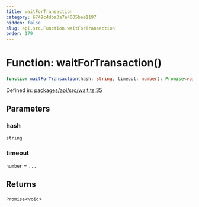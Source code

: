 ```yaml
---
title: waitForTransaction
category: 6749c4dba3a7a4005bae1197
hidden: false
slug: api.src.Function.waitForTransaction
order: 179
---
```


# Function: waitForTransaction()

```ts
function waitForTransaction(hash: string, timeout: number): Promise<void>
```

Defined in: [packages/api/src/wait.ts:35](https://github.com/zkcloudworker/minatokens-lib/blob/main/packages/api/src/wait.ts#L35)

## Parameters

### hash

`string`

### timeout

`number` = `...`

## Returns

`Promise`\<`void`\>
